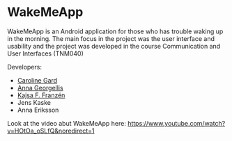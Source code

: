 # WakeMeApp

WakeMeApp is an Android application for those who has trouble waking up in the morning. 
The main focus in the project was the user interface and usability and the project was 
developed in the course Communication and User Interfaces (TNM040)

Developers:
- [Caroline Gard](https://github.com/CarolineGard)
- [Anna Georgellis](https://github.com/annageorgellis)
- [Kajsa F. Franzén](https://github.com/kajsaffranzen)
- Jens Kaske
- Anna Eriksson

Look at the video abut WakeMeApp here:
https://www.youtube.com/watch?v=HOtOa_oSLfQ&noredirect=1
